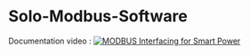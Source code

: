 # Solo-Modbus-Software

Documentation video : [![MODBUS Interfacing for Smart Power](https://img.youtube.com/vi/YOUTUBE_VIDEO_ID_HERE/0.jpg)](https://youtu.be/giiFVC3s9HU)
